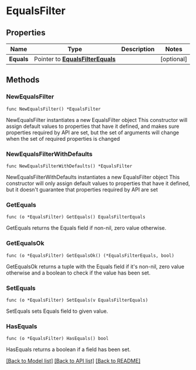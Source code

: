 # EqualsFilter

## Properties

Name | Type | Description | Notes
------------ | ------------- | ------------- | -------------
**Equals** | Pointer to [**EqualsFilterEquals**](EqualsFilterEquals.md) |  | [optional] 

## Methods

### NewEqualsFilter

`func NewEqualsFilter() *EqualsFilter`

NewEqualsFilter instantiates a new EqualsFilter object
This constructor will assign default values to properties that have it defined,
and makes sure properties required by API are set, but the set of arguments
will change when the set of required properties is changed

### NewEqualsFilterWithDefaults

`func NewEqualsFilterWithDefaults() *EqualsFilter`

NewEqualsFilterWithDefaults instantiates a new EqualsFilter object
This constructor will only assign default values to properties that have it defined,
but it doesn't guarantee that properties required by API are set

### GetEquals

`func (o *EqualsFilter) GetEquals() EqualsFilterEquals`

GetEquals returns the Equals field if non-nil, zero value otherwise.

### GetEqualsOk

`func (o *EqualsFilter) GetEqualsOk() (*EqualsFilterEquals, bool)`

GetEqualsOk returns a tuple with the Equals field if it's non-nil, zero value otherwise
and a boolean to check if the value has been set.

### SetEquals

`func (o *EqualsFilter) SetEquals(v EqualsFilterEquals)`

SetEquals sets Equals field to given value.

### HasEquals

`func (o *EqualsFilter) HasEquals() bool`

HasEquals returns a boolean if a field has been set.


[[Back to Model list]](../README.md#documentation-for-models) [[Back to API list]](../README.md#documentation-for-api-endpoints) [[Back to README]](../README.md)


